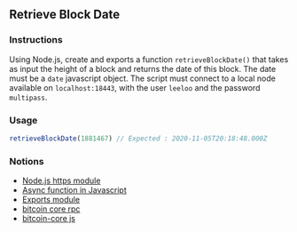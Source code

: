## Retrieve Block Date 

### Instructions

Using Node.js, create and exports a function `retrieveBlockDate()` that takes as input the height of a block and returns the date of this block. The date must be a `date` javascript object. The script must connect to a local node available on `localhost:18443`, with the user `leeloo` and the password `multipass`. 

### Usage

```js
retrieveBlockDate(1881467) // Expected : 2020-11-05T20:18:48.000Z
```

### Notions

- [Node.js https module](https://nodejs.org/api/https.html)
- [Async function in Javascript](https://developer.mozilla.org/fr/docs/Web/JavaScript/Reference/Statements/async_function)
- [Exports module](https://nodejs.org/api/modules.html#exports-shortcut)
- [bitcoin core rpc](https://bitcoin.org/en/developer-reference#remote-procedure-calls-rpcs)
- [bitcoin-core js](https://www.npmjs.com/package/bitcoin-core)

